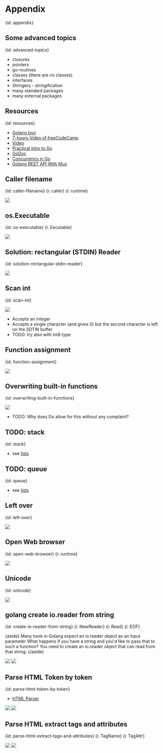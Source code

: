 # Appendix
{id: appendix}


## Some advanced topics
{id: advanced-topics}

* closures
* pointers
* go-routines
* classes (there are no classes)
* interfaces
* Stringers - stringification
* many standard packages
* many external packages

## Resources
{id: resources}

* [Golang tour](https://tour.golang.org/welcome/1)
* [7-hours Video of freeCodeCamp](https://www.youtube.com/watch?v=YS4e4q9oBaU)
* [Video](https://youtu.be/YS4e4q9oBaU?t=6927)
* [Practical intro to Go](https://www.youtube.com/playlist?list=PLQVvvaa0QuDeF3hP0wQoSxpkqgRcgxMqX)
* [GoDoc](https://godoc.org/)
* [Concurrency in Go](https://www.youtube.com/watch?v=LvgVSSpwND8)
* [Golang REST API With Mux](https://www.youtube.com/watch?v=SonwZ6MF5BE)


## Caller filename
{id: caller-filename}
{i: caller}
{i: runtime}

![](examples/caller-filename/caller_filename.go)


## os.Executable
{id: os-executable}
{i: Eecutable}

![](examples/os-executable/os_executable.go)


## Solution: rectangular (STDIN) Reader
{id: solution-rectangular-stdin-reader}

![](examples/rectangular-stdin-reader/rectangular_stdin_reader.go)


## Scan int
{id: scan-int}

![](examples/scan-int/scan_int.go)

* Accepts an integer
* Accepts a single character (and gives 0) but the second character is left on the SDTIN buffer
* TODO: try also with int8 type

## Function assignment
{id: function-assignment}

![](examples/function-alias/function_alias.go)

## Overwriting built-in functions
{id: overwriting-built-in-functions}

![](examples/overwriting-builtin-functions/overwriting_builtin_functions.go)

* TODO: Why does Go allow for this without any complaint? 

## TODO: stack
{id: stack}

* see [lists](https://golang.org/pkg/container/list/)

## TODO: queue
{id: queue}

* see [lists](https://golang.org/pkg/container/list/)

## Left over
{id: left-over}

![](examples/bytes/bytes.go)


## Open Web browser
{id: open-web-browser}
{i: runtime}

![](examples/open-browser/open_browser.go)

## Unicode
{id: unicode}

![](examples/unicode/unicode.go)


## golang create io.reader from string
{id: create-io-reader-from-string}
{i: NewReader}
{i: Read}
{i: EOF}

{aside}
Many tools in Golang expect an io.reader object as an input parameter
What happens if you have a string and you'd like to pass that to such a function?
You need to create an io.reader object that can read from that string:
{/aside}

![](examples/create-io-reader/create_io_reader.go)
![](examples/create-io-reader/create_io_reader.out)

## Parse HTML Token by token
{id: parse-html-token-by-token}

* [HTML Parser](https://godoc.org/golang.org/x/net/html)

![](examples/parse-html-token/parse_html_token.go)
![](examples/parse-html-token/parse_html_token.out)

## Parse HTML extract tags and attributes
{id: parse-html-extract-tags-and-attributes}
{i: TagName}
{i: TagAttr}

![](examples/parse-html/parse_html.go)
![](examples/parse-html/parse_html.out)
